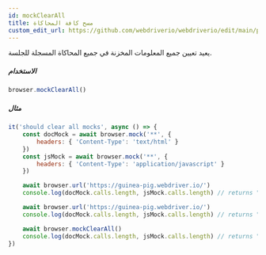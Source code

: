 ```yaml
---
id: mockClearAll
title: مسح كافة المحاكاة
custom_edit_url: https://github.com/webdriverio/webdriverio/edit/main/packages/webdriverio/src/commands/browser/mockClearAll.ts
---
```


يعيد تعيين جميع المعلومات المخزنة في جميع المحاكاة المسجلة للجلسة.

##### الاستخدام

```js
browser.mockClearAll()
```

##### مثال

```js title="mockClearAll.js"
it('should clear all mocks', async () => {
    const docMock = await browser.mock('**', {
        headers: { 'Content-Type': 'text/html' }
    })
    const jsMock = await browser.mock('**', {
        headers: { 'Content-Type': 'application/javascript' }
    })

    await browser.url('https://guinea-pig.webdriver.io/')
    console.log(docMock.calls.length, jsMock.calls.length) // returns "1 4"

    await browser.url('https://guinea-pig.webdriver.io/')
    console.log(docMock.calls.length, jsMock.calls.length) // returns "2 4" (JavaScript comes from cache)

    await browser.mockClearAll()
    console.log(docMock.calls.length, jsMock.calls.length) // returns "0 0"
})
```